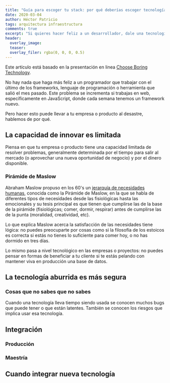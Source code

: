 ```yaml
---
title: "Guía para escoger tu stack: por qué deberías escoger tecnología aburrida"
date: 2020-03-04
author: Héctor Patricio
tags: arquitectura infraestructura 
comments: true
excerpt: "Si quieres hacer feliz a un desarrollador, dale una tecnología nueva y brillante. En este artículo hablamos de por qué es mejor idea escoger tecnología aburrida."
header:
  overlay_image: 
  teaser: 
  overlay_filer: rgba(0, 0, 0, 0.5)
---
```


Este artículo está basado en la presentación en linea [Choose Boring Technology](http://boringtechnology.club).

No hay nada que haga más feliz a un programador que trabajar con el último de los frameworks, lenguaje de programación o herramienta que salió el mes pasado. Este problema se incrementa si trabajas en web, específicamente en JavaScript, donde cada semana tenemos un framework nuevo.

Pero hacer esto puede llevar a tu empresa o producto al desastre, hablemos de por qué.

## La capacidad de innovar es limitada

Piensa en que tu empresa o producto tiene una capacidad limitada de resolver problemas, generalmente determinada por el tiempo para salir al mercado (o aprovechar una nueva oportunidad de negocio) y por el dinero disponible.

### Pirámide de Maslow

Abraham Maslow propuso en los 60's un [jerarquía de necesidades humanas](https://es.wikipedia.org/wiki/Pir%C3%A1mide_de_Maslow), conocida como la Pirámide de Maslow, en la que se habla de diferentes tipos de necesidades desde las fisiológicas hasta las emocionales y su tesis principal es que tienen que cumplirse las de la base de la pirámide (fisiológicas; comer, dormir, respirar) antes de cumplirse las de la punta (moralidad, creatividad, etc).

Lo que explica Maslow acerca la satisfacción de las necesidades tiene lógica: no puedes preocuparte por cosas como si la filosofía de los estoicos es correcta si estás no tienes lo suficiente para comer hoy, o no has dormido en tres días.

Lo mismo pasa a nivel tecnológico en las empresas o proyectos: no puedes pensar en formas de beneficiar a tu cliente si te estás pelando con mantener viva en producción una base de datos.

## La tecnología aburrida es más segura



### Cosas que no sabes que no sabes

Cuando una tecnología lleva tiempo siendo usada se conocen muchos bugs que puede tener o que están latentes. También se conocen los riesgos que implica usar esa tecnología.

## Integración


### Producción

### Maestría

## Cuando integrar nueva tecnología

